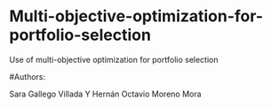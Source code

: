# Multi-objective-optimization-for-portfolio-selection


Use of multi-objective optimization for portfolio selection

#Authors: 

Sara Gallego Villada Y Hernán Octavio Moreno Mora
